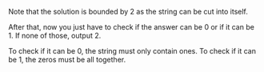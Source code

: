 Note that the solution is bounded by 2 as the string can be cut into itself. 

After that, now you just have to check if the answer can be 0 or if it can be 1. If none of those, output 2. 

To check if it can be 0, the string must only contain ones. 
To check if it can be 1, the zeros must be all together. 